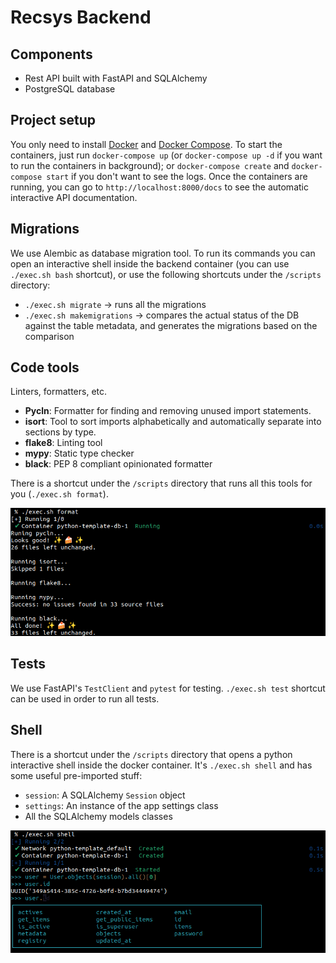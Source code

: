 # Recsys Backend

## Components
- Rest API built with FastAPI and SQLAlchemy
- PostgreSQL database

## Project setup
You only need to install [Docker](https://docs.docker.com/engine/install/) and [Docker Compose](https://docs.docker.com/compose/install/). 
To start the containers, just run `docker-compose up` (or `docker-compose up -d` if you want to run the containers in background); or `docker-compose create` and `docker-compose start` if you don't want to see the logs. 
Once the containers are running, you can go to `http://localhost:8000/docs` to see the automatic interactive API documentation.

## Migrations
We use Alembic as database migration tool. To run its commands you can open an interactive shell inside the backend container (you can use `./exec.sh bash` shortcut), or use the following shortcuts under the `/scripts` directory:
- `./exec.sh migrate` -> runs all the migrations
- `./exec.sh makemigrations` -> compares the actual status of the DB against the table metadata, and generates the migrations based on the comparison

## Code tools
Linters, formatters, etc.

- **Pycln**: Formatter for finding and removing unused import statements.
- **isort**: Tool to sort imports alphabetically and automatically separate into sections by type.
- **flake8**: Linting tool
- **mypy**: Static type checker
- **black**: PEP 8 compliant opinionated formatter

There is a shortcut under the `/scripts` directory that runs all this tools for you (`./exec.sh format`).

![Screenshot](.docs/images/format.png)
## Tests
We use FastAPI's `TestClient` and `pytest` for testing. `./exec.sh test` shortcut can be used in order to run all tests.

## Shell
There is a shortcut under the `/scripts` directory that opens a python interactive shell inside the docker container. It's `./exec.sh shell` and has some useful pre-imported stuff:

- `session`: A SQLAlchemy `Session` object
- `settings`: An instance of the app settings class
- All the SQLAlchemy models classes

![Screenshot](.docs/images/shell.png)
